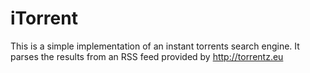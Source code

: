 iTorrent
========

This is a simple implementation of an instant torrents search engine. It parses the results from an RSS feed provided by http://torrentz.eu

